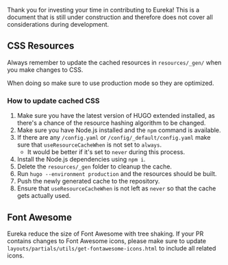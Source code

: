<!-- Modified from the original by Eureka ESR contributors. -->
Thank you for investing your time in contributing to Eureka! This is a document that is still under construction and therefore does not cover all considerations during development.

## CSS Resources

Always remember to update the cached resources in `resources/_gen/` when you make changes to CSS.

When doing so make sure to use production mode so they are optimized.

### How to update cached CSS

1. Make sure you have the latest version of HUGO extended installed, as there's a chance of the resource hashing algorithm to be changed.
2. Make sure you have Node.js installed and the `npm` command is available.
3. If there are any `/config.yaml` or `/config/_default/config.yaml` make sure that `useResourceCacheWhen` is not set to `always`.
    - It would be better if it's set to `never` during this process.
4. Install the Node.js dependencies using `npm i`.
5. Delete the `resources/_gen` folder to cleanup the cache.
6. Run `hugo --environment production` and the resources should be built.
7. Push the newly generated cache to the repository.
8. Ensure that `useResourceCacheWhen` is not left as `never` so that the cache gets actually used.

## Font Awesome

Eureka reduce the size of Font Awesome with tree shaking. If your PR contains changes to Font Awesome icons, please make sure to update `layouts/partials/utils/get-fontawesome-icons.html` to include all related icons.
